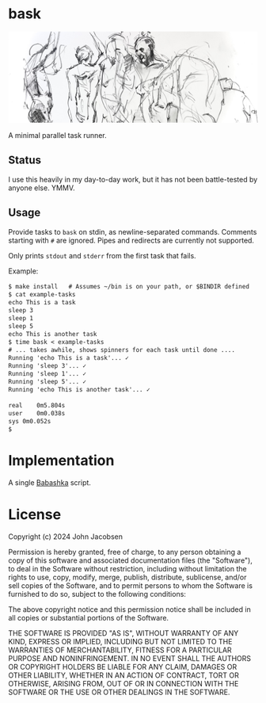 # bask

<img src="https://github.com/eigenhombre/bask/blob/0cd39476c475bdd3c44e4ab845e0b512c7ade93f/bask.jpg" width="700">

A minimal parallel task runner.


## Status

I use this heavily in my day-to-day work, but it has not been
battle-tested by anyone else.  YMMV.

## Usage

Provide tasks to `bask` on stdin, as newline-separated commands.
Comments starting with `#` are ignored.  Pipes and redirects are
currently not supported.

Only prints `stdout` and `stderr` from the first task that
fails.

Example:

    $ make install   # Assumes ~/bin is on your path, or $BINDIR defined
    $ cat example-tasks
    echo This is a task
    sleep 3
    sleep 1
    sleep 5
    echo This is another task
    $ time bask < example-tasks
    # ... takes awhile, shows spinners for each task until done ....
    Running 'echo This is a task'... ✓
    Running 'sleep 3'... ✓
    Running 'sleep 1'... ✓
    Running 'sleep 5'... ✓
    Running 'echo This is another task'... ✓

    real	0m5.804s
    user	0m0.038s
    sys	0m0.052s
    $

# Implementation

A single [Babashka](https://babashka.org/) script.

# License

Copyright (c) 2024 John Jacobsen

Permission is hereby granted, free of charge, to any person obtaining a copy
of this software and associated documentation files (the "Software"), to deal
in the Software without restriction, including without limitation the rights
to use, copy, modify, merge, publish, distribute, sublicense, and/or sell
copies of the Software, and to permit persons to whom the Software is
furnished to do so, subject to the following conditions:

The above copyright notice and this permission notice shall be included in all
copies or substantial portions of the Software.

THE SOFTWARE IS PROVIDED "AS IS", WITHOUT WARRANTY OF ANY KIND, EXPRESS OR
IMPLIED, INCLUDING BUT NOT LIMITED TO THE WARRANTIES OF MERCHANTABILITY,
FITNESS FOR A PARTICULAR PURPOSE AND NONINFRINGEMENT. IN NO EVENT SHALL THE
AUTHORS OR COPYRIGHT HOLDERS BE LIABLE FOR ANY CLAIM, DAMAGES OR OTHER
LIABILITY, WHETHER IN AN ACTION OF CONTRACT, TORT OR OTHERWISE, ARISING FROM,
OUT OF OR IN CONNECTION WITH THE SOFTWARE OR THE USE OR OTHER DEALINGS IN THE
SOFTWARE.

